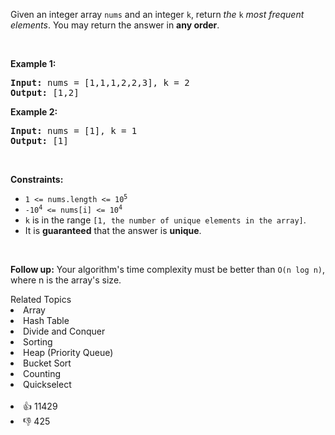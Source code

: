 <p>Given an integer array <code>nums</code> and an integer <code>k</code>, return <em>the</em> <code>k</code> <em>most frequent elements</em>. You may return the answer in <strong>any order</strong>.</p>

<p>&nbsp;</p> 
<p><strong class="example">Example 1:</strong></p> 
<pre><strong>Input:</strong> nums = [1,1,1,2,2,3], k = 2
<strong>Output:</strong> [1,2]
</pre>
<p><strong class="example">Example 2:</strong></p> 
<pre><strong>Input:</strong> nums = [1], k = 1
<strong>Output:</strong> [1]
</pre> 
<p>&nbsp;</p> 
<p><strong>Constraints:</strong></p>

<ul> 
 <li><code>1 &lt;= nums.length &lt;= 10<sup>5</sup></code></li> 
 <li><code>-10<sup>4</sup> &lt;= nums[i] &lt;= 10<sup>4</sup></code></li> 
 <li><code>k</code> is in the range <code>[1, the number of unique elements in the array]</code>.</li> 
 <li>It is <strong>guaranteed</strong> that the answer is <strong>unique</strong>.</li> 
</ul>

<p>&nbsp;</p> 
<p><strong>Follow up:</strong> Your algorithm's time complexity must be better than <code>O(n log n)</code>, where n is the array's size.</p>

<div><div>Related Topics</div><div><li>Array</li><li>Hash Table</li><li>Divide and Conquer</li><li>Sorting</li><li>Heap (Priority Queue)</li><li>Bucket Sort</li><li>Counting</li><li>Quickselect</li></div></div><br><div><li>👍 11429</li><li>👎 425</li></div>